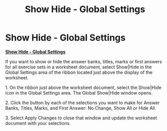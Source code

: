 ﻿---
title: Show Hide - Global Settings
category: tutorials
---

# Show Hide - Global Settings

**<u>Show Hide - Global Settings</u>**

If you want to show or hide the answer banks, titles, marks or first answers for all exercise sets in a worksheet document, select Show|Hide in the Global Settings area of the ribbon located just above the display of the worksheet.

1\. On the ribbon just above the worksheet document, select the Show|Hide icon in the Global Settings area. The Global Show|Hide window opens.

2\. Click the button by each of the selections you want to make for Answer Banks, Titles, Marks, and First Answer: No Change, Show All or Hide All.

3\. Select Apply Changes to close that window and update the worksheet document with your selections.
